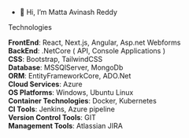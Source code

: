 - 👋 Hi, I’m Matta Avinash Reddy 

Technologies

**FrontEnd**: React, Next.js, Angular, Asp.net Webforms<br />
**BackEnd**: .NetCore ( API, Console Applications )<br />
**CSS**: Bootstrap, TailwindCSS<br />
**Database**: MSSQlServer, MongoDb<br />
**ORM**: EntityFrameworkCore, ADO.Net<br />
**Cloud Services**: Azure<br />
**OS Platforms**: Windows, Ubuntu Linux<br />
**Container Technologies**: Docker, Kubernetes<br />
**CI Tools**: Jenkins, Azure pipeline<br />
**Version Control Tools**: GIT<br />
**Management Tools**: Atlassian JIRA<br />

